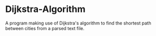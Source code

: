 # Dijkstra-Algorithm
A program making use of Dijkstra's algorithm to find the shortest path between cities from a parsed text file.
